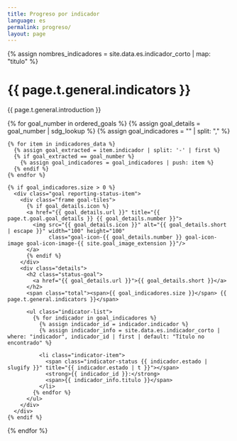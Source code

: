 ```yaml
---
title: Progreso por indicador
language: es
permalink: progreso/
layout: page
---
```


<!-- Cargar nombres de indicadores desde el CSV -->
{% assign nombres_indicadores = site.data.es.indicador_corto | map: "titulo" %}

<div id="main-content" class="container reportingstatus" role="main">
  <h1>{{ page.t.general.indicators }}</h1>
  
  <div>
    <p>{{ page.t.general.introduction }}</p>
  </div>

  {% for goal_number in ordered_goals %}
    {% assign goal_details = goal_number | sdg_lookup %}
    {% assign goal_indicadores = "" | split: "," %}

    {% for item in indicadores_data %}
      {% assign goal_extracted = item.indicador | split: '-' | first %}
      {% if goal_extracted == goal_number %}
        {% assign goal_indicadores = goal_indicadores | push: item %}
      {% endif %}
    {% endfor %}

    {% if goal_indicadores.size > 0 %}
      <div class="goal reporting-status-item">
        <div class="frame goal-tiles">
          {% if goal_details.icon %}
          <a href="{{ goal_details.url }}" title="{{ page.t.goal.goal_details }} {{ goal_details.number }}">
            <img src="{{ goal_details.icon }}" alt="{{ goal_details.short | escape }}" width="100" height="100" 
                 class="goal-icon-{{ goal_details.number }} goal-icon-image goal-icon-image-{{ site.goal_image_extension }}"/>
          </a>
          {% endif %}
        </div>
        <div class="details">
          <h2 class="status-goal">
            <a href="{{ goal_details.url }}">{{ goal_details.short }}</a>
          </h2>
          <span class="total"><span>{{ goal_indicadores.size }}</span> {{ page.t.general.indicators }}</span>

          <ul class="indicator-list">
            {% for indicador in goal_indicadores %}
              {% assign indicador_id = indicador.indicador %}
              {% assign indicador_info = site.data.es.indicador_corto | where: "indicador", indicador_id | first | default: "Título no encontrado" %}

              <li class="indicator-item">
                <span class="indicator-status {{ indicador.estado | slugify }}" title="{{ indicador.estado | t }}"></span>
                <strong>{{ indicador_id }}:</strong>
                <span>{{ indicador_info.titulo }}</span>
              </li>
            {% endfor %}
          </ul>
        </div>
      </div>
    {% endif %}
  {% endfor %}
</div>
